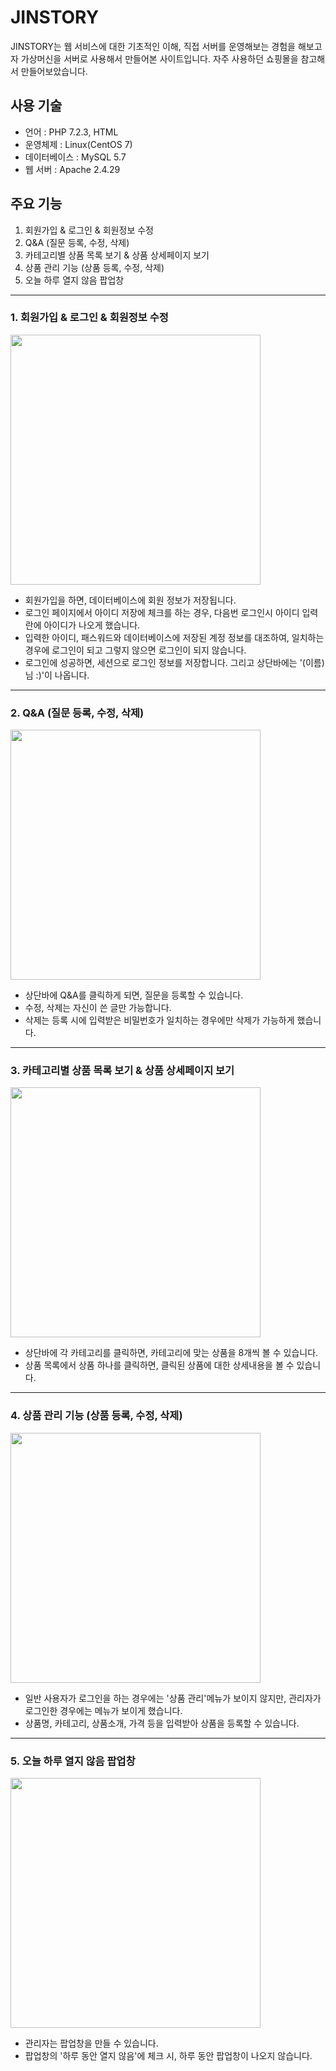 # JINSTORY

JINSTORY는 웹 서비스에 대한 기초적인 이해, 직접 서버를 운영해보는 경험을 해보고자 가상머신을 서버로 사용해서 만들어본 사이트입니다. 자주 사용하던 쇼핑몰을 참고해서 만들어보았습니다. 

## 사용 기술
* 언어 : PHP 7.2.3, HTML
* 운영체제 : Linux(CentOS 7)
* 데이터베이스 : MySQL 5.7
* 웹 서버 : Apache 2.4.29

## 주요 기능
1. 회원가입 & 로그인 & 회원정보 수정
2. Q&A (질문 등록, 수정, 삭제)
3. 카테고리별 상품 목록 보기 & 상품 상세페이지 보기
4. 상품 관리 기능 (상품 등록, 수정, 삭제)
5. 오늘 하루 열지 않음 팝업창

***
### 1. 회원가입 & 로그인 & 회원정보 수정
<img src="https://user-images.githubusercontent.com/49344118/57366009-19fabb80-71c1-11e9-971f-da61db308cb6.gif" height="400"><br>
* 회원가입을 하면, 데이터베이스에 회원 정보가 저장됩니다.
* 로그인 페이지에서 아이디 저장에 체크를 하는 경우, 다음번 로그인시 아이디 입력란에 아이디가 나오게 했습니다.
* 입력한 아이디, 패스워드와 데이터베이스에 저장된 계정 정보를 대조하여, 일치하는 경우에 로그인이 되고 그렇지 않으면 로그인이 되지 않습니다.
* 로그인에 성공하면, 세션으로 로그인 정보를 저장합니다. 그리고 상단바에는 '(이름)님 :)'이 나옵니다.

***
### 2. Q&A (질문 등록, 수정, 삭제)
<img src="https://user-images.githubusercontent.com/49344118/57366008-19fabb80-71c1-11e9-8437-f8a25d0fbbbb.gif" height="400"><br>
* 상단바에 Q&A를 클릭하게 되면, 질문을 등록할 수 있습니다. 
* 수정, 삭제는 자신이 쓴 글만 가능합니다.
* 삭제는 등록 시에 입력받은 비밀번호가 일치하는 경우에만 삭제가 가능하게 했습니다.

***
### 3. 카테고리별 상품 목록 보기 & 상품 상세페이지 보기
<img src="https://user-images.githubusercontent.com/49344118/57366007-19fabb80-71c1-11e9-8652-92634a186da3.gif" height="400"><br>
* 상단바에 각 카테고리를 클릭하면, 카테고리에 맞는 상품을 8개씩 볼 수 있습니다.
* 상품 목록에서 상품 하나를 클릭하면, 클릭된 상품에 대한 상세내용을 볼 수 있습니다.

***
### 4. 상품 관리 기능 (상품 등록, 수정, 삭제)
<img src="https://user-images.githubusercontent.com/49344118/57366011-1a935200-71c1-11e9-90fc-f140e3e71fba.gif" height="400"><br>
* 일반 사용자가 로그인을 하는 경우에는 '상품 관리'메뉴가 보이지 않지만, 관리자가 로그인한 경우에는 메뉴가 보이게 했습니다.
* 상품명, 카테고리, 상품소개, 가격 등을 입력받아 상품을 등록할 수 있습니다.

***
### 5. 오늘 하루 열지 않음 팝업창
<img src="https://user-images.githubusercontent.com/49344118/57366690-80340e00-71c2-11e9-8442-dd599ffbfc55.gif" height="400"><br>
* 관리자는 팝업창을 만들 수 있습니다.
* 팝업창의 '하루 동안 열지 않음'에 체크 시, 하루 동안 팝업창이 나오지 않습니다.
